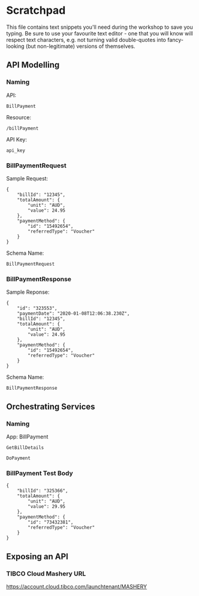 # Scratchpad

This file contains text snippets you'll need during the workshop to save you typing. Be sure to use your favourite text editor - one that you will know will respect text characters, e.g. not turning valid double-quotes into fancy-looking (but non-legitimate) versions of themselves.


## API Modelling

### Naming

API: 
```
BillPayment
```

Resource:
```
/billPayment
```

API Key:
```
api_key
```

### BillPaymentRequest

Sample Request:
```
{
    "billId": "12345",
    "totalAmount": {
        "unit": "AUD",
        "value": 24.95
    },
    "paymentMethod": {
        "id": "15492654",
        "referredType": "Voucher"
    }
}
```

Schema Name:
```
BillPaymentRequest
```

### BillPaymentResponse

Sample Reponse:
```
{
    "id": "323553",
    "paymentDate": "2020-01-08T12:06:38.230Z",
    "billId": "12345",
    "totalAmount": {
        "unit": "AUD",
        "value": 24.95
    },
    "paymentMethod": {
        "id": "15492654",
        "referredType": "Voucher"
    }
}
```

Schema Name:
```
BillPaymentResponse
```

## Orchestrating Services

### Naming

App:
BillPayment

```
GetBillDetails
```

```
DoPayment
```

### BillPayment Test Body

```
{
    "billId": "325366",
    "totalAmount": {
        "unit": "AUD",
        "value": 29.95
    },
    "paymentMethod": {
        "id": "73432381",
        "referredType": "Voucher"
    }
}
```

## Exposing an API

### TIBCO Cloud Mashery URL
https://account.cloud.tibco.com/launchtenant/MASHERY
